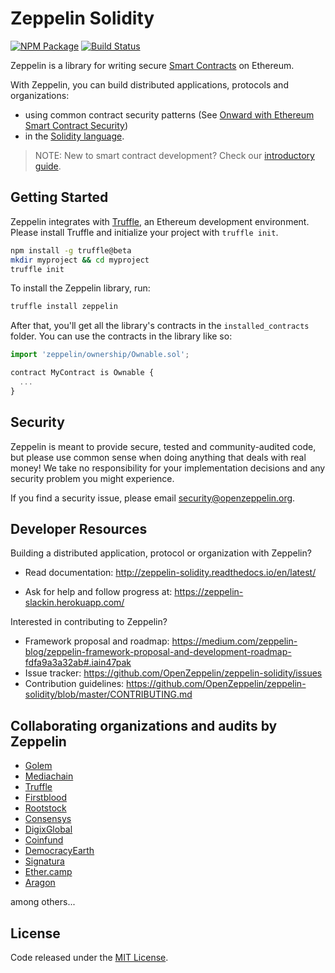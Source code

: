 # Zeppelin Solidity
[![NPM Package](https://img.shields.io/npm/v/zeppelin-solidity.svg?style=flat-square)](https://www.npmjs.org/package/zeppelin-solidity)
[![Build Status](https://img.shields.io/travis/OpenZeppelin/zeppelin-solidity.svg?branch=master&style=flat-square)](https://travis-ci.org/OpenZeppelin/zeppelin-solidity)

Zeppelin is a library for writing secure [Smart Contracts](https://en.wikipedia.org/wiki/Smart_contract) on Ethereum.

With Zeppelin, you can build distributed applications, protocols and organizations:
- using common contract security patterns (See [Onward with Ethereum Smart Contract Security](https://medium.com/bitcorps-blog/onward-with-ethereum-smart-contract-security-97a827e47702#.y3kvdetbz))
- in the [Solidity language](http://solidity.readthedocs.io/en/develop/).

> NOTE: New to smart contract development? Check our [introductory guide](https://medium.com/zeppelin-blog/the-hitchhikers-guide-to-smart-contracts-in-ethereum-848f08001f05#.cox40d2ut).

## Getting Started

Zeppelin integrates with [Truffle](https://github.com/ConsenSys/truffle), an Ethereum development environment. Please install Truffle and initialize your project with `truffle init`.

```sh
npm install -g truffle@beta
mkdir myproject && cd myproject
truffle init
```

To install the Zeppelin library, run:
```sh
truffle install zeppelin
```

After that, you'll get all the library's contracts in the `installed_contracts` folder. You can use the contracts in the library like so:

```js
import 'zeppelin/ownership/Ownable.sol';

contract MyContract is Ownable {
  ...
}
```

## Security
Zeppelin is meant to provide secure, tested and community-audited code, but please use common sense when doing anything that deals with real money! We take no responsibility for your implementation decisions and any security problem you might experience.

If you find a security issue, please email [security@openzeppelin.org](mailto:security@openzeppelin.org).

## Developer Resources

Building a distributed application, protocol or organization with Zeppelin?

- Read documentation: http://zeppelin-solidity.readthedocs.io/en/latest/

- Ask for help and follow progress at: https://zeppelin-slackin.herokuapp.com/

Interested in contributing to Zeppelin?

- Framework proposal and roadmap: https://medium.com/zeppelin-blog/zeppelin-framework-proposal-and-development-roadmap-fdfa9a3a32ab#.iain47pak
- Issue tracker: https://github.com/OpenZeppelin/zeppelin-solidity/issues
- Contribution guidelines: https://github.com/OpenZeppelin/zeppelin-solidity/blob/master/CONTRIBUTING.md

## Collaborating organizations and audits by Zeppelin
- [Golem](https://golem.network/)
- [Mediachain](http://www.mediachain.io/)
- [Truffle](http://truffleframework.com/)
- [Firstblood](http://firstblood.io/)
- [Rootstock](http://www.rsk.co/)
- [Consensys](https://consensys.net/)
- [DigixGlobal](https://www.dgx.io/)
- [Coinfund](https://coinfund.io/)
- [DemocracyEarth](http://democracy.earth/)
- [Signatura](https://signatura.co/)
- [Ether.camp](http://www.ether.camp/)
- [Aragon](https://aragon.one/)

among others...


## License
Code released under the [MIT License](https://github.com/OpenZeppelin/zeppelin-solidity/blob/master/LICENSE).

